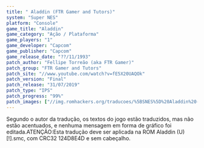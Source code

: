 ```yaml
---
title: " Aladdin (FTR Gamer and Tutors)"
system: "Super NES"
platform: "Console"
game_title: "Aladdin"
game_category: "Ação / Plataforma"
game_players: "1"
game_developer: "Capcom"
game_publisher: "Capcom"
game_release_date: "??/11/1993"
patch_author: "Fellipe Torreão (aka FTR Gamer)"
patch_group: "FTR Gamer and Tutors"
patch_site: "//www.youtube.com/watch?v=fE5X20UAQOk"
patch_version: "Final"
patch_release: "31/07/2019"
patch_type: "IPS"
patch_progress: "99%"
patch_images: ["//img.romhackers.org/traducoes/%5BSNES%5D%20Aladdin%20-%20FTR%20Gamer%20-%201.png","//img.romhackers.org/traducoes/%5BSNES%5D%20Aladdin%20-%20FTR%20Gamer%20-%202.png","//img.romhackers.org/traducoes/%5BSNES%5D%20Aladdin%20-%20FTR%20Gamer%20-%203.png"]
---
```

Segundo o autor da tradução, os textos do jogo estão traduzidos, mas não estão acentuados, e nenhuma mensagem em forma de gráfico foi editada.ATENÇÃO:Esta tradução deve ser aplicada na ROM Aladdin (U) [!].smc, com CRC32 124D8E4D e sem cabeçalho.